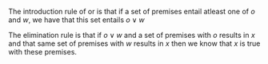 The introduction rule of or is that if a set of premises entail atleast one of $o$ and $w$, we have that this set entails $o\lor w$

The elimination rule is that if $o \lor w$ and a set of premises with $o$ results in $x$ and that same set of premises with $w$ results in $x$ then we know that $x$ is true with these premises. 